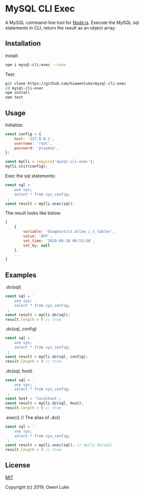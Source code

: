 
# MySQL CLI Exec

A MySQL command-line tool for [Node.js](https://nodejs.org). Execute the MySQL sql statements in CLI, return the result as an object array.

## Installation

Install:
```sh
npm i mysql-cli-exec --save
```

Test:
```sh
git clone https://github.com/hiowenluke/mysql-cli-exec
cd mysql-cli-exec
npm install
npm test
```

## Usage

Initialize:
```js
const config = {
    host: '127.0.0.1',
    username: 'root',
    password: 'playboy',
};

const myCli = require('mysql-cli-exec');
myCli.init(config);
```

Exec the sql statements:
```js
const sql = `
    use sys;
    select * from sys_config;
`;
const result = myCli.exec(sql);
```

The result looks like below:
```js
[
    {
        variable: 'diagnostics.allow_i_s_tables',
        value: 'OFF',
        set_time: '2019-09-20 06:53:50',
        set_by: null
    },
    ...
]
```


## Examples

.do(sql)

```js
const sql = `
    use sys;
    select * from sys_config;
`;
const result = myCli.do(sql);
result.length > 0 // true
```

.do(sql, config)
```js
const sql = `
    use sys;
    select * from sys_config;
`;
const result = myCli.do(sql, config);
result.length > 0 // true
```

.do(sql, host)
```js
const sql = `
    use sys;
    select * from sys_config;
`;
const host = 'localhost';
const result = myCli.do(sql, host);
result.length > 0 // true
```

.exec() // The alias of .do()
```js
const sql = `
    use sys;
    select * from sys_config;
`;
const result = myCli.exec(sql); // myCli.do(sql)
result.length > 0 // true
```

## License

[MIT](LICENSE)

Copyright (c) 2019, Owen Luke
